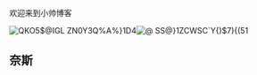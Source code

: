 欢迎来到小帅博客

![QKO5$@IGL ZN0Y3Q%A%}1D4](https://user-images.githubusercontent.com/87523560/129902942-a2eed14c-3eff-4948-92e4-f2d177ca87d7.gif)![@ SS@}1ZCWSC`Y{)$7){(51](https://user-images.githubusercontent.com/87523560/129902995-a47c4c95-7399-4630-8d4e-a083a6934920.gif)


## 奈斯
 
